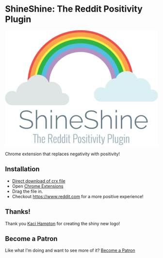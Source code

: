 ShineShine: The Reddit Positivity Plugin
=============

![](logo.png)

Chrome extension that replaces negativity with positivity!

Installation
------------------
- [Direct download of crx file](https://github.com/jonathanbaugh/shineshine/blob/master/ShineShine.crx?raw=true)
- Open [Chrome Extensions](chrome://extensions)
- Drag the file in.
- Checkout https://www.reddit.com for a more positive experience!

Thanks!
------------------

Thank you [Kaci Hampton](https://www.instagram.com/inmyviewfinder/) for creating the shiny new logo!

Become a Patron
------------------
Like what I'm doing and want to see more of it? [Become a Patron](https://www.patreon.com/jonathanbaugh)